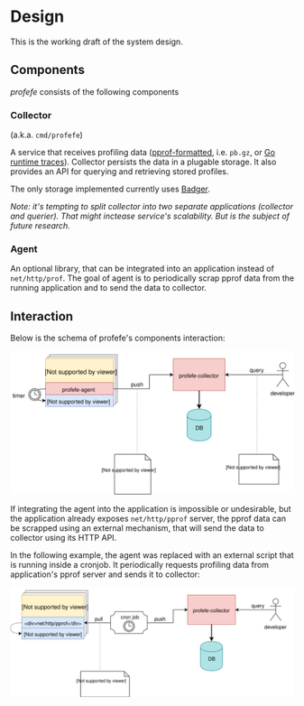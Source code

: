 # Design

This is the working draft of the system design.

## Components

*profefe* consists of the following components

### Collector

(a.k.a. `cmd/profefe`)

A service that receives profiling data ([pprof-formatted](https://github.com/google/pprof/tree/6ce02741cba3adff4f8d4de07dc7a2379334cae4/doc),
i.e. `pb.gz`, or [Go runtime traces](https://golang.org/pkg/runtime/trace/)).
Collector persists the data in a plugable storage.
It also provides an API for querying and retrieving stored profiles.

The only storage implemented currently uses [Badger](https://github.com/dgraph-io/badger).

*Note: it's tempting to split collector into two separate applications (collector and querier).
That might inctease service's scalability. But is the subject of future research.*

### Agent

An optional library, that can be integrated into an application instead of `net/http/prof`. The goal of agent is
to periodically scrap pprof data from the running application and to send the data to collector.

## Interaction

Below is the schema of profefe's components interaction:

<img src="./docs/profefe1-1.svg" alt="Schema of profefe components interaction"/>

If integrating the agent into the application is impossible or undesirable, but the application already exposes
`net/http/pprof` server, the pprof data can be scrapped using an external mechanism, that will send the data to
collector using its HTTP API.

In the following example, the agent was replaced with an external script that is running inside a cronjob. It
periodically requests profiling data from application's pprof server and sends it to collector:

<img src="./docs/profefe1-2.svg" alt="Schema of replacing agent with a cronjob"/>
